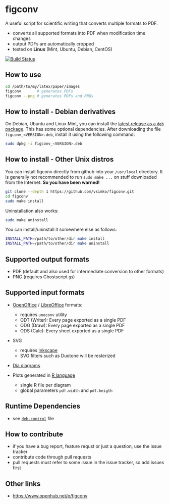 # figconv
A useful script for scientific writing that converts multiple formats to PDF.

- converts all supported formats into PDF when modification time changes
- output PDFs are automatically cropped
- tested on **Linux** (Mint, Ubuntu, Debian, CentOS)

[![Build Status](https://travis-ci.org/vsimko/figconv.svg?branch=master)](https://travis-ci.org/vsimko/figconv)

## How to use
```sh
cd /path/to/my/latex/paper/images
figconv       # generates PDFs
figconv --png # generates PDFs and PNGs
```

## How to install - Debian derivatives
On Debian, Ubuntu and Linux Mint, you can install the [latest release as a `deb` package](https://github.com/vsimko/figconv/releases/latest). This has some optional dependencies.
After downloading the file `figconv_<VERSION>.deb`, install it using the following command:
```sh
sudo dpkg -i figconv_<VERSION>.deb
```

## How to install - Other Unix distros
You can install figconv directly from github into your `/usr/local` directory.
It is generally not recommended to run `sudo make ...` on stuff downloaded from the Internet.
**So you have been warned!**
```sh
git clone --depth 1 https://github.com/vsimko/figconv.git
cd figconv
sudo make install
```
Uninstallation also works:
```sh
sudo make uninstall
```

You can install/uninstall it somewhere else as follows:
```sh
INSTALL_PATH=/path/to/other/dir make install
INSTALL_PATH=/path/to/other/dir make uninstall
```

## Supported output formats
- PDF (default and also used for intermediate conversion to other formats)
- PNG (requires Ghostscript `gs`)

## Supported input formats
- [OpenOffice]() / [LibreOffice](https://www.libreoffice.org/) formats:
  - requires `unoconv` utility
  - ODT (Writer): Every page exported as a single PDF
  - ODG (Draw): Every page exported as a single PDF
  - ODS (Calc): Every sheet exported as a single PDF

- SVG
  - requires [Inkscape](https://inkscape.org)
  - SVG filters such as Duotone will be resterized

- [Dia diagrams](http://dia-installer.de/)

- Plots generated in [R language](https://www.r-project.org/)
  - single R file per diagram
  - global parameters `pdf.width` and `pdf.heigth`

## Runtime Dependencies
- see [`deb-control`](deb-control) file

## How to contribute
- if you have a bug report, feature requst or just a question, use the issue tracker
- contribute code through pull requests
- pull requests must refer to some issue in the issue tracker, so add issues first

## Other links
- https://www.openhub.net/p/figconv
